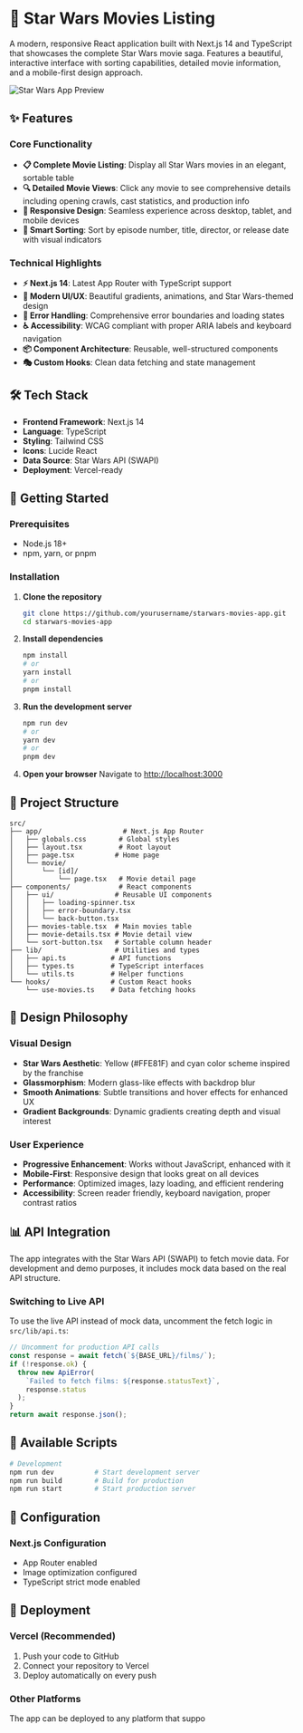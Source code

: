 # 🌟 Star Wars Movies Listing

A modern, responsive React application built with Next.js 14 and TypeScript that showcases the complete Star Wars movie saga. Features a beautiful, interactive interface with sorting capabilities, detailed movie information, and a mobile-first design approach.

![Star Wars App Preview](https://via.placeholder.com/800x400/1f2937/FFE81F?text=Star+Wars+Movies+Database)

## ✨ Features

### Core Functionality
- **📋 Complete Movie Listing**: Display all Star Wars movies in an elegant, sortable table
- **🔍 Detailed Movie Views**: Click any movie to see comprehensive details including opening crawls, cast statistics, and production info
- **📱 Responsive Design**: Seamless experience across desktop, tablet, and mobile devices
- **🎯 Smart Sorting**: Sort by episode number, title, director, or release date with visual indicators

### Technical Highlights
- **⚡ Next.js 14**: Latest App Router with TypeScript support
- **🎨 Modern UI/UX**: Beautiful gradients, animations, and Star Wars-themed design
- **🔄 Error Handling**: Comprehensive error boundaries and loading states
- **♿ Accessibility**: WCAG compliant with proper ARIA labels and keyboard navigation
- **📦 Component Architecture**: Reusable, well-structured components
- **🎭 Custom Hooks**: Clean data fetching and state management

## 🛠️ Tech Stack

- **Frontend Framework**: Next.js 14 
- **Language**: TypeScript
- **Styling**: Tailwind CSS
- **Icons**: Lucide React
- **Data Source**: Star Wars API (SWAPI)
- **Deployment**: Vercel-ready

## 🚀 Getting Started

### Prerequisites
- Node.js 18+ 
- npm, yarn, or pnpm

### Installation

1. **Clone the repository**
   ```bash
   git clone https://github.com/yourusername/starwars-movies-app.git
   cd starwars-movies-app
   ```

2. **Install dependencies**
   ```bash
   npm install
   # or
   yarn install
   # or
   pnpm install
   ```

3. **Run the development server**
   ```bash
   npm run dev
   # or
   yarn dev
   # or
   pnpm dev
   ```

4. **Open your browser**
   Navigate to [http://localhost:3000](http://localhost:3000)

## 📁 Project Structure

```
src/
├── app/                    # Next.js App Router
│   ├── globals.css        # Global styles
│   ├── layout.tsx         # Root layout
│   ├── page.tsx          # Home page
│   └── movie/
│       └── [id]/
│           └── page.tsx   # Movie detail page
├── components/            # React components
│   ├── ui/               # Reusable UI components
│   │   ├── loading-spinner.tsx
│   │   ├── error-boundary.tsx
│   │   └── back-button.tsx
│   ├── movies-table.tsx  # Main movies table
│   ├── movie-details.tsx # Movie detail view
│   └── sort-button.tsx   # Sortable column header
├── lib/                  # Utilities and types
│   ├── api.ts           # API functions
│   ├── types.ts         # TypeScript interfaces
│   └── utils.ts         # Helper functions
└── hooks/               # Custom React hooks
    └── use-movies.ts    # Data fetching hooks
```

## 🎨 Design Philosophy

### Visual Design
- **Star Wars Aesthetic**: Yellow (#FFE81F) and cyan color scheme inspired by the franchise
- **Glassmorphism**: Modern glass-like effects with backdrop blur
- **Smooth Animations**: Subtle transitions and hover effects for enhanced UX
- **Gradient Backgrounds**: Dynamic gradients creating depth and visual interest

### User Experience
- **Progressive Enhancement**: Works without JavaScript, enhanced with it
- **Mobile-First**: Responsive design that looks great on all devices
- **Performance**: Optimized images, lazy loading, and efficient rendering
- **Accessibility**: Screen reader friendly, keyboard navigation, proper contrast ratios

## 📊 API Integration

The app integrates with the Star Wars API (SWAPI) to fetch movie data. For development and demo purposes, it includes mock data based on the real API structure.

### Switching to Live API
To use the live API instead of mock data, uncomment the fetch logic in `src/lib/api.ts`:

```typescript
// Uncomment for production API calls
const response = await fetch(`${BASE_URL}/films/`);
if (!response.ok) {
  throw new ApiError(
    `Failed to fetch films: ${response.statusText}`,
    response.status
  );
}
return await response.json();
```

## 🧪 Available Scripts

```bash
# Development
npm run dev          # Start development server
npm run build        # Build for production
npm run start        # Start production server
```

## 🔧 Configuration


### Next.js Configuration
- App Router enabled
- Image optimization configured
- TypeScript strict mode enabled

## 🚀 Deployment

### Vercel (Recommended)
1. Push your code to GitHub
2. Connect your repository to Vercel
3. Deploy automatically on every push

### Other Platforms
The app can be deployed to any platform that suppo